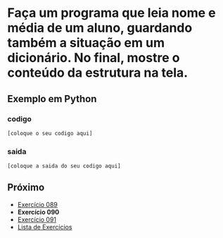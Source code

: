 # Faça um programa que leia nome e média de um aluno, guardando também a situação em um dicionário. No final, mostre o conteúdo da estrutura na tela.

## Exemplo em Python

### codigo

``` python
[coloque o seu codigo aqui]
```

### saida

```
[coloque a saida do seu codigo aqui]
```

## Próximo

- [Exercício 089](../../089/python)
- **Exercício 090**
- [Exercício 091](../../091/python)
- [Lista de Exercicios](../../)

